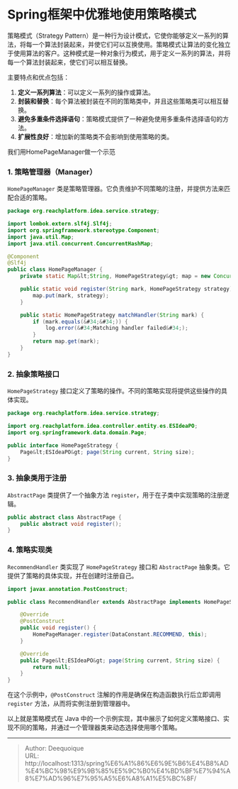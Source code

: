 # Spring框架中优雅地使用策略模式

策略模式（Strategy Pattern）是一种行为设计模式，它使你能够定义一系列的算法，将每一个算法封装起来，并使它们可以互换使用。策略模式让算法的变化独立于使用算法的客户。这种模式是一种对象行为模式，用于定义一系列的算法，并将每一个算法封装起来，使它们可以相互替换。

主要特点和优点包括：
1. **定义一系列算法**：可以定义一系列的操作或算法。
2. **封装和替换**：每个算法被封装在不同的策略类中，并且这些策略类可以相互替换。
3. **避免多重条件选择语句**：策略模式提供了一种避免使用多重条件选择语句的方法。
4. **扩展性良好**：增加新的策略类不会影响到使用策略的类。

我们用HomePageManager做一个示范

### 1. 策略管理器（Manager）

`HomePageManager` 类是策略管理器。它负责维护不同策略的注册，并提供方法来匹配合适的策略。

```java
package org.reachplatform.idea.service.strategy;  

import lombok.extern.slf4j.Slf4j;  
import org.springframework.stereotype.Component;  
import java.util.Map;  
import java.util.concurrent.ConcurrentHashMap;  

@Component  
@Slf4j  
public class HomePageManager {  
    private static Map&lt;String, HomePageStrategy&gt; map = new ConcurrentHashMap&lt;&gt;();  

    public static void register(String mark, HomePageStrategy strategy) {  
        map.put(mark, strategy);  
    }  

    public static HomePageStrategy matchHandler(String mark) {  
        if (mark.equals(&#34;&#34;)) {  
            log.error(&#34;Matching handler failed&#34;);  
        }  
        return map.get(mark);  
    }  
}
```

### 2. 抽象策略接口

`HomePageStrategy` 接口定义了策略的操作。不同的策略实现将提供这些操作的具体实现。

```java
package org.reachplatform.idea.service.strategy;  

import org.reachplatform.idea.controller.entity.es.ESIdeaPO;  
import org.springframework.data.domain.Page;  

public interface HomePageStrategy {  
    Page&lt;ESIdeaPO&gt; page(String current, String size);  
}
```

### 3. 抽象类用于注册

`AbstractPage` 类提供了一个抽象方法 `register`，用于在子类中实现策略的注册逻辑。

```java
public abstract class AbstractPage {  
    public abstract void register();  
}
```

### 4. 策略实现类

`RecommendHandler` 类实现了 `HomePageStrategy` 接口和 `AbstractPage` 抽象类。它提供了策略的具体实现，并在创建时注册自己。

```java
import javax.annotation.PostConstruct;

public class RecommendHandler extends AbstractPage implements HomePageStrategy {  

    @Override  
    @PostConstruct    
    public void register() {  
        HomePageManager.register(DataConstant.RECOMMEND, this);  
    }  

    @Override  
    public Page&lt;ESIdeaPO&gt; page(String current, String size) {  
        return null;  
    }  
}
```

在这个示例中，`@PostConstruct` 注解的作用是确保在构造函数执行后立即调用 `register` 方法，从而将实例注册到管理器中。

以上就是策略模式在 Java 中的一个示例实现，其中展示了如何定义策略接口、实现不同的策略，并通过一个管理器类来动态选择使用哪个策略。

---

> Author: Deequoique  
> URL: http://localhost:1313/spring%E6%A1%86%E6%9E%B6%E4%B8%AD%E4%BC%98%E9%9B%85%E5%9C%B0%E4%BD%BF%E7%94%A8%E7%AD%96%E7%95%A5%E6%A8%A1%E5%BC%8F/  

